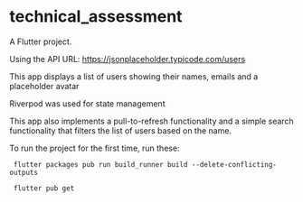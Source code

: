 # technical_assessment

A Flutter project.

Using the API URL: https://jsonplaceholder.typicode.com/users

This app displays a list of users showing their names, emails and a placeholder avatar

Riverpod was used for state management  

This app also implements a pull-to-refresh functionality and a simple search functionality that filters the list of users based on the name.

To run the project for the first time, run these: 

``` 
 flutter packages pub run build_runner build --delete-conflicting-outputs
 
 flutter pub get

